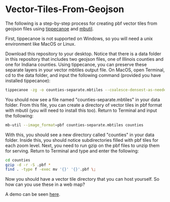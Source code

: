 # Vector-Tiles-From-Geojson
The following is a step-by-step process for creating pbf vector tiles from geojson files using [tippecanoe](https://github.com/mapbox/tippecanoe) and [mbutil](https://github.com/mapbox/mbutil).

First, tippecanoe is not supported on Windows, so you will need a unix environment like MacOS or Linux.

Download this repository to your desktop. Notice that there is a data folder in this repository that includes two geojson files, one of Illinois counties and one for Indiana counties. Using tippecanoe, you can preserve these separate layers in your vector mbtiles output file. On MacOS, open Terminal, cd to the data folder, and input the following command (provided you have installed tippecanoe):

```bash
tippecanoe -zg -o counties-separate.mbtiles --coalesce-densest-as-needed --extend-zooms-if-still-dropping tl_2010_17_county10.geojson tl_2010_18_county10.geojson
```

You should now see a file named "counties-separate.mbtiles" in your data folder. From this file, you can create a directory of vector tiles in pbf format with mbutil (you will need to install this too). Return to Terminal and input the following:

```bash
mb-util --image_format=pbf counties-separate.mbtiles counties
```

With this, you should see a new directory called "counties" in your data folder. Inside this, you should notice subdirectories filled with pbf tiles for each zoom level. Next, you need to run gzip on the pbf files to unzip them for serving. Return to Terminal and type and enter the following:

```bash
cd counties
gzip -d -r -S .pbf *
find . -type f -exec mv '{}' '{}'.pbf \;
```

Now you should have a vector tile directory that you can host yourself. So how can you use these in a web map?

A demo can be seen [here](https://jebowe3.github.io/Vector-Tiles-From-Geojson/vector-tiles-map/).
